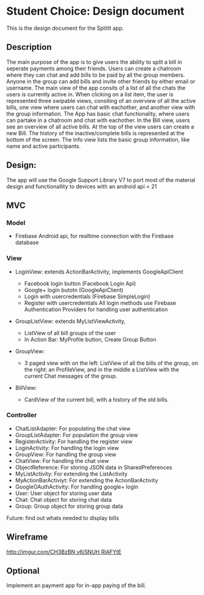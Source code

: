 # Student Choice: Design document

This is the design document for the SplitIt app.

## Description

The main purpose of the app is to give users the ability to split a bill in seperate payments among their friends. Users can create a chatroom where they can chat and add bills to be paid by all the group members. Anyone in the group can add bills and invite other friends by either email or username.
The main view of the app consits of a list of all the chats the users is currently active in. When clicking on a list item, the user is represented three swipable views, consiting of an overview of all the active bills, one view where users can chat with eachother, and another view with the group information.
The App has basic chat functionality, where users can partake in a chatroom and chat with eachother. In the Bill view, users see an overview of all active bills. At the top of the view users can create a new Bill. The history of the inactive/complete bills is represented at the bottom of the screen. The Info view lists the basic group information, like name and active participants.

## Design:

The app will use the Google Support Library V7 to port most of the material design and functionallity to devices with an android api < 21

## MVC

### Model

- Firebase Android api, for realtime connection with the Firebase database

### View
- LoginView: extends ActionBarActivity, implements GoogleApiClient
	- Facebook login button (Facebook Login Api)
	- Google+ login butotn (GoogleApiClient)
	- Login with usercredentials (Firebase SimpleLogin)
	- Register with usercredentials
	All login methods use Firebase Authentication Providers for handling user authentication
- GroupListView: extends MyListViewActivity, 
    - ListView of all bill groups of the user
    - In Action Bar: MyProfile button, Create Group Button

- GroupView:
	- 3 paged view with on the left: ListView of all the bills of the group, on the right: an ProfileView, and in the middle a ListView with the current Chat messages of the group. 

- BillView: 
	- CardView of the current bill, with a history of the old bills. 

### Controller
  - ChatListAdapter: For populating the chat view
  - GroupListAdapter: For population the group view
  - RegisterActivity: For handling the register view
  - LoginActivity: For handling the login view
  - GroupView: For handling the group view
  - ChatView: For handling the chat view
  - ObjectReference: For storing JSON data in SharedPreferences
  - MyListActivity: For extending the ListActivity
  - MyActionBarActiviyt: For extending the ActionBarActivity
  - GoogleOAuthActivity: For handling google+ login
  - User: User object for storing user data
  - Chat: Chat object for storing chat data
  - Group: Group object for storing group data

Future: find out whats needed to display bills

## Wireframe
http://imgur.com/CH3BzBN,y6jSNUH,RlAFYtE

## Optional
Implement an payment app for in-app paying of the bill. 
